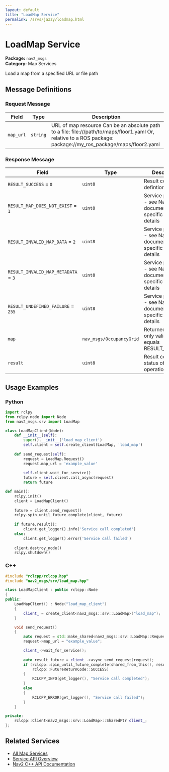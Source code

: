 ```yaml
---
layout: default
title: "LoadMap Service"
permalink: /srvs/jazzy/loadmap.html
---
```


# LoadMap Service

**Package:** `nav2_msgs`  
**Category:** Map Services

Load a map from a specified URL or file path

## Message Definitions

### Request Message

| Field | Type | Description |
|-------|------|-------------|
| `map_url` | `string` | URL of map resource Can be an absolute path to a file: file:///path/to/maps/floor1.yaml Or, relative to a ROS package: package://my_ros_package/maps/floor2.yaml |


### Response Message

| Field | Type | Description |
|-------|------|-------------|
| `RESULT_SUCCESS` = `0` | `uint8` | Result code defintions |
| `RESULT_MAP_DOES_NOT_EXIST` = `1` | `uint8` | Service parameter - see Nav2 documentation for specific usage details |
| `RESULT_INVALID_MAP_DATA` = `2` | `uint8` | Service parameter - see Nav2 documentation for specific usage details |
| `RESULT_INVALID_MAP_METADATA` = `3` | `uint8` | Service parameter - see Nav2 documentation for specific usage details |
| `RESULT_UNDEFINED_FAILURE` = `255` | `uint8` | Service parameter - see Nav2 documentation for specific usage details |
| `map` | `nav_msgs/OccupancyGrid` | Returned map is only valid if result equals RESULT_SUCCESS |
| `result` | `uint8` | Result code or status of the operation |



## Usage Examples

### Python

```python
import rclpy
from rclpy.node import Node
from nav2_msgs.srv import LoadMap

class LoadMapClient(Node):
    def __init__(self):
        super().__init__('load_map_client')
        self.client = self.create_client(LoadMap, 'load_map')
        
    def send_request(self):
        request = LoadMap.Request()
        request.map_url = 'example_value'
        
        self.client.wait_for_service()
        future = self.client.call_async(request)
        return future

def main():
    rclpy.init()
    client = LoadMapClient()
    
    future = client.send_request()
    rclpy.spin_until_future_complete(client, future)
    
    if future.result():
        client.get_logger().info('Service call completed')
    else:
        client.get_logger().error('Service call failed')
        
    client.destroy_node()
    rclpy.shutdown()
```

### C++

```cpp
#include "rclcpp/rclcpp.hpp"
#include "nav2_msgs/srv/load_map.hpp"

class LoadMapClient : public rclcpp::Node
{
public:
    LoadMapClient() : Node("load_map_client")
    {
        client_ = create_client<nav2_msgs::srv::LoadMap>("load_map");
    }

    void send_request()
    {
        auto request = std::make_shared<nav2_msgs::srv::LoadMap::Request>();
        request->map_url = "example_value";

        client_->wait_for_service();
        
        auto result_future = client_->async_send_request(request);
        if (rclcpp::spin_until_future_complete(shared_from_this(), result_future) ==
            rclcpp::FutureReturnCode::SUCCESS)
        {
            RCLCPP_INFO(get_logger(), "Service call completed");
        }
        else
        {
            RCLCPP_ERROR(get_logger(), "Service call failed");
        }
    }

private:
    rclcpp::Client<nav2_msgs::srv::LoadMap>::SharedPtr client_;
};
```

## Related Services

- [All Map Services](/jazzy/srvs/index.html#map-services)
- [Service API Overview](/jazzy/srvs/index.html)
- [Nav2 C++ API Documentation](/jazzy/html/index.html)
